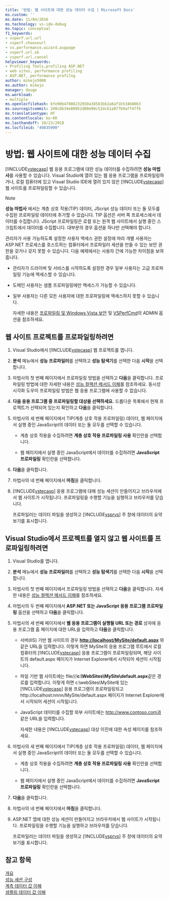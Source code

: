 ```yaml
---
title: '방법: 웹 사이트에 대한 성능 데이터 수집 | Microsoft Docs'
ms.custom: ''
ms.date: 11/04/2016
ms.technology: vs-ide-debug
ms.topic: conceptual
f1_keywords:
- vsperf.url.url
- vsperf.chooseurl
- vs.performance.wizard.asppage
- vsperf.url.ok
- vsperf.url.cancel
helpviewer_keywords:
- Profiling Tools,profiling ASP.NET
- web sites, performance profiling
- ASP.NET, performance profilng
author: mikejo5000
ms.author: mikejo
manager: douge
ms.workload:
- multiple
ms.openlocfilehash: bfe90b47086232650a38581bb2a8af1b534b8063
ms.sourcegitcommit: 240c8b34e80952d00e90c52dcb1a077b9aff47f6
ms.translationtype: HT
ms.contentlocale: ko-KR
ms.lasthandoff: 10/23/2018
ms.locfileid: "49835990"
---
```

# <a name="how-to-collect-performance-data-for-a-web-site"></a>방법: 웹 사이트에 대한 성능 데이터 수집

[!INCLUDE[vstecasp](../code-quality/includes/vstecasp_md.md)] 웹 응용 프로그램에 대한 성능 데이터를 수집하려면 **성능 마법사**를 사용할 수 있습니다. Visual Studio에 열려 있는 웹 응용 프로그램을 프로파일링하거나, 로컬 컴퓨터에 있고 Visual Studio IDE에 열려 있지 않은 [!INCLUDE[vstecasp](../code-quality/includes/vstecasp_md.md)] 웹 사이트를 프로파일링할 수 있습니다.

> [!NOTE]
> **성능 마법사** 에서는 계층 상호 작용(TIP) 데이터, JScript 성능 데이터 또는 둘 모두를 수집된 프로파일링 데이터에 추가할 수 있습니다. TIP 옵션은 서버 쪽 프로세스에서 데이터를 수집합니다. JScript 프로파일링은 로컬 또는 원격 웹 사이트에서 실행 중인 스크립트에서 데이터를 수집합니다. 대부분의 경우 옵션을 하나만 선택해야 합니다.

 관리자가 사용 가능하도록 설정한 사용자 액세스 권한 설정에 따라 개별 사용자는 ASP.NET 프로세스를 호스트하는 컴퓨터에서 프로파일러 세션을 만들 수 있는 보안 권한을 갖거나 갖지 못할 수 있습니다. 다음 예제에서는 사용자 간에 가능한 차이점을 보여 줍니다.

- 관리자가 드라이버 및 서비스를 시작하도록 설정한 경우 일부 사용자는 고급 프로파일링 기능에 액세스할 수 있습니다.

- 도메인 사용자는 샘플 프로파일링에만 액세스가 가능할 수 있습니다.

- 일부 사용자는 다른 모든 사용자에 대한 프로파일링에 액세스하지 못할 수 있습니다.

  자세한 내용은 [프로파일링 및 Windows Vista 보안](../profiling/profiling-and-windows-vista-security.md) 및 [VSPerfCmd](../profiling/vsperfcmd.md)의 ADMIN 옵션을 참조하세요.

## <a name="to-profile-a-web-site-project"></a>웹 사이트 프로젝트를 프로파일링하려면

1. Visual Studio에서 [!INCLUDE[vstecasp](../code-quality/includes/vstecasp_md.md)] 웹 프로젝트를 엽니다.

2. **분석** 메뉴에서 **성능 프로파일러**를 선택하고 **성능 탐색기**를 선택한 다음 **시작**을 선택합니다.

3. 마법사의 첫 번째 페이지에서 프로파일링 방법을 선택하고 **다음**을 클릭합니다. 프로파일링 방법에 대한 자세한 내용은 [성능 컬렉션 메서드 이해](../profiling/understanding-performance-collection-methods.md)를 참조하세요. 동시성 시각화 도우미 프로파일링 방법은 웹 응용 프로그램에 사용할 수 없습니다.

4. **다음 응용 프로그램 중 프로파일링할 대상을 선택하세요.** 드롭다운 목록에서 현재 프로젝트가 선택되어 있는지 확인하고 **다음**을 클릭합니다.

5. 마법사의 세 번째 페이지에서 TIP(계층 상호 작용 프로파일링) 데이터, 웹 페이지에서 실행 중인 JavaScript의 데이터 또는 둘 모두를 선택할 수 있습니다.

    - 계층 상호 작용을 수집하려면 **계층 상호 작용 프로파일링 사용** 확인란을 선택합니다.

    - 웹 페이지에서 실행 중인 JavaScript에서 데이터를 수집하려면 **JavaScript 프로파일링** 확인란을 선택합니다.

6. **다음**을 클릭합니다.

7. 마법사의 네 번째 페이지에서 **마침**을 클릭합니다.

8. [!INCLUDE[vstecasp](../code-quality/includes/vstecasp_md.md)] 응용 프로그램에 대해 성능 세션이 만들어지고 브라우저에서 웹 사이트가 시작됩니다. 프로파일링을 수행할 기능을 실행하고 브라우저를 닫습니다.

     프로파일러는 데이터 파일을 생성하고 [!INCLUDE[vsprvs](../code-quality/includes/vsprvs_md.md)] 주 창에 데이터의 요약 보기를 표시합니다.

## <a name="to-profile-a-web-site-without-opening-a-project-in-visual-studio"></a>Visual Studio에서 프로젝트를 열지 않고 웹 사이트를 프로파일링하려면

1. Visual Studio를 엽니다.

2. **분석** 메뉴에서 **성능 프로파일러**를 선택하고 **성능 탐색기**를 선택한 다음 **시작**을 선택합니다.

3. 마법사의 첫 번째 페이지에서 프로파일링 방법을 선택하고 **다음**을 클릭합니다. 자세한 내용은 [성능 컬렉션 메서드 이해](../profiling/understanding-performance-collection-methods.md)를 참조하세요.

4. 마법사의 두 번째 페이지에서 **ASP.NET 또는 JavaScript 응용 프로그램 프로파일링** 옵션을 선택하고 **다음**을 클릭합니다.

5. 마법사의 세 번째 페이지에서 **웹 응용 프로그램이 실행될 URL 또는 경로** 상자에 응용 프로그램 홈 페이지에 대한 URL을 입력하고 **다음**을 클릭합니다.

   - 서버(IIS) 기반 웹 사이트의 경우 **<http://localhost/MySite/default.aspx>** 와 같은 URL을 입력합니다. 이렇게 하면 MySite의 응용 프로그램 루트에서 로컬 컴퓨터의 [!INCLUDE[vstecasp](../code-quality/includes/vstecasp_md.md)] 응용 프로그램이 프로파일링되며, 해당 사이트의 default.aspx 페이지가 Internet Explorer에서 시작되어 세션이 시작됩니다.

   - 파일 기반 웹 사이트에는 file///**c:\WebSites\MySite\default.aspx**같은 경로를 입력합니다. 이렇게 하면 c:\webSites\MySite에 있는 [!INCLUDE[vstecasp](../code-quality/includes/vstecasp_md.md)] 응용 프로그램이 프로파일링되고 http://localhost:nnnn/MySite/default.aspx 페이지가 Internet Explorer에서 시작되어 세션이 시작됩니다.

   - JavaScript 데이터를 수집할 외부 사이트에는 http://www.contoso.com과 같은 URL을 입력합니다.

     자세한 내용은 [!INCLUDE[vstecasp](../code-quality/includes/vstecasp_md.md)] 대상 이진에 대한 속성 페이지를 참조하세요.

6. 마법사의 세 번째 페이지에서 TIP(계층 상호 작용 프로파일링) 데이터, 웹 페이지에서 실행 중인 JavaScript의 데이터 또는 둘 모두를 선택할 수 있습니다.

    - 계층 상호 작용을 수집하려면 **계층 상호 작용 프로파일링 사용** 확인란을 선택합니다.

    - 웹 페이지에서 실행 중인 JavaScript에서 데이터를 수집하려면 **JavaScript 프로파일링** 확인란을 선택합니다.

7. **다음**을 클릭합니다.

8. 마법사의 네 번째 페이지에서 **마침**을 클릭합니다.

9. ASP.NET 앱에 대한 성능 세션이 만들어지고 브라우저에서 웹 사이트가 시작됩니다. 프로파일링을 수행할 기능을 실행하고 브라우저를 닫습니다.

     프로파일러는 데이터 파일을 생성하고 [!INCLUDE[vsprvs](../code-quality/includes/vsprvs_md.md)] 주 창에 데이터의 요약 보기를 표시합니다.

## <a name="see-also"></a>참고 항목

[개요](../profiling/overviews-performance-tools.md)  
[성능 세션 구성](../profiling/configuring-performance-sessions.md)  
[계측 데이터 값 이해](../profiling/understanding-instrumentation-data-values.md)  
[샘플링 데이터 값 이해](../profiling/understanding-sampling-data-values.md)
